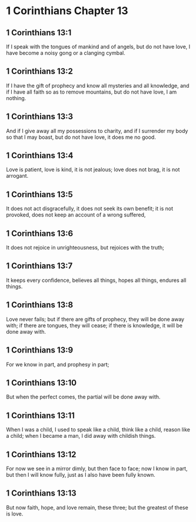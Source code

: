 # 1 Corinthians Chapter 13

## 1 Corinthians 13:1

If I speak with the tongues of mankind and of angels, but do not have love, I have become a noisy gong or a clanging cymbal.

## 1 Corinthians 13:2

If I have the gift of prophecy and know all mysteries and all knowledge, and if I have all faith so as to remove mountains, but do not have love, I am nothing.

## 1 Corinthians 13:3

And if I give away all my possessions to charity, and if I surrender my body so that I may boast, but do not have love, it does me no good.

## 1 Corinthians 13:4

Love is patient, love is kind, it is not jealous; love does not brag, it is not arrogant.

## 1 Corinthians 13:5

It does not act disgracefully, it does not seek its own benefit; it is not provoked, does not keep an account of a wrong suffered,

## 1 Corinthians 13:6

It does not rejoice in unrighteousness, but rejoices with the truth;

## 1 Corinthians 13:7

It keeps every confidence, believes all things, hopes all things, endures all things.

## 1 Corinthians 13:8

Love never fails; but if there are gifts of prophecy, they will be done away with; if there are tongues, they will cease; if there is knowledge, it will be done away with.

## 1 Corinthians 13:9

For we know in part, and prophesy in part;

## 1 Corinthians 13:10

But when the perfect comes, the partial will be done away with.

## 1 Corinthians 13:11

When I was a child, I used to speak like a child, think like a child, reason like a child; when I became a man, I did away with childish things.

## 1 Corinthians 13:12

For now we see in a mirror dimly, but then face to face; now I know in part, but then I will know fully, just as I also have been fully known.

## 1 Corinthians 13:13

But now faith, hope, and love remain, these three; but the greatest of these is love.
